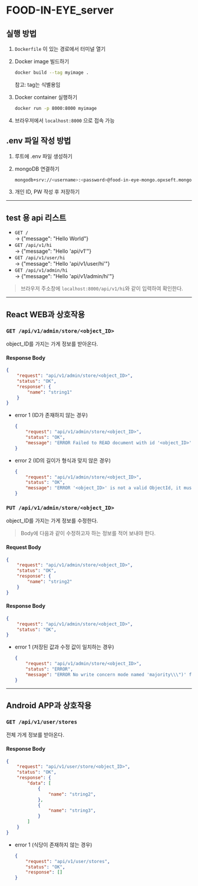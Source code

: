 # FOOD-IN-EYE_server

## 실행 방법  

1. `Dockerfile` 이 있는 경로에서 터미널 열기
2. Docker image 빌드하기
    
    ```bash
    docker build --tag myimage .
    ```
    
    참고: tag는 식별용임
    
3. Docker container 실행하기
    
    ```bash
    docker run -p 8000:8000 myimage
    ```
    
4. 브라우저에서 `localhost:8000` 으로 접속 가능
   
## .env 파일 작성 방법

1. 루트에 .env 파일 생성하기
2. mongoDB 연결하기

    ```bash
    mongodb+srv://<username>:<password>@food-in-eye-mongo.opxseft.mongodb.net/test
    ```

3. 개인 ID, PW 작성 후 저장하기

---
## test 용 api 리스트
- `GET /`  
-> {"message": "Hello World"}  
- `GET /api/v1/hi`  
-> {"message": "Hello 'api/v1'"}
- `GET /api/v1/user/hi`  
-> {"message": "Hello 'api/v1/user/hi'"}
- `GET /api/v1/admin/hi`  
-> {"message": "Hello 'api/v1/admin/hi'"}  
  
> 브라우저 주소창에 `localhost:8000/api/v1/hi`와 같이 입력하여 확인한다.
---

## React WEB과 상호작용

### `GET /api/v1/admin/store/<object_ID>` 
object_ID를 가지는 가게 정보를 받아온다.  

#### Response Body

```json
{
    "request": "api/v1/admin/store/<object_ID>",
    "status": "OK",
    "response": {
        "name": "string1"
    }
}
```

- error 1 (ID가 존재하지 않는 경우)   

    ```json
    { 
        "request": "api/v1/admin/store/<object_ID>", 
        "status": "OK", 
        "message": "ERROR Failed to READ document with id '<object_ID>'" 
    }
    ```

- error 2 (ID의 길이가 형식과 맞지 않은 경우)

    ```json
    {
        "request": "api/v1/admin/store/<object_ID>",   
        "status": "OK", 
        "message": "ERROR '<object_ID>' is not a valid ObjectId, it must be a 12-byte input or a 24-character hex string"
    }
    ```

### `PUT /api/v1/admin/store/<object_ID>` 
object_ID를 가지는 가게 정보를 수정한다.  
> Body에 다음과 같이 수정하고자 하는 정보를 적어 보내야 한다.

#### Request Body

```json
{
    "request": "api/v1/admin/store/<object_ID>",
    "status": "OK",
    "response": {
        "name": "string2"
    }
}
```

#### Response Body
  
```json
{
    "request": "api/v1/admin/store/<object_ID>",
    "status": "OK",
}
```

- error 1 (저장된 값과 수정 값이 일치하는 경우)

    ```json
    {
        "request": "api/v1/admin/store/<object_ID>",   
        "status": "ERROR",   
        "message": "ERROR No write concern mode named 'majority\\\")' found in replica set configuration, full error: {'code': 79, 'codeName': 'UnknownReplWriteConcern', 'errmsg': 'No write concern mode named \\'majority\\\\\")\\' found in replica set configuration', 'errInfo': {'writeConcern': {'w': 'majority\")', 'wtimeout': 0, 'provenance': 'clientSupplied'}}}"
    }
    ```

---
## Android APP과 상호작용 

### `GET /api/v1/user/stores`
전체 가게 정보를 받아온다.

#### Response Body

```json
{
    "request": "api/v1/user/store/<object_ID>",
    "status": "OK",
    "response": {    
        "data": [
            {
                "name": "string2",
            },
            {
                "name": "string3",  
            }
        ]
    }
}
```

- error 1 (식당이 존재하지 않는 경우)

    ```json   
    { 
        "request": "api/v1/user/stores", 
        "status": "OK", 
        "response": [] 
    }
    ```

